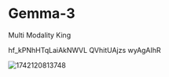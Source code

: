 # Gemma-3
Multi Modality King

hf_kPNhHTqLaiAkNWVL
QVhitUAjzs
wyAgAIhR



![1742120813748](https://github.com/user-attachments/assets/4be19e18-36d0-43d2-86c0-8012c0e4ad0f)
